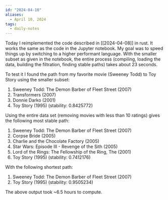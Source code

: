```yaml
---
id: "2024-04-10"
aliases:
  - April 10, 2024
tags:
  - daily-notes
---
```


Today I reimplemented the code described in [[2024-04-08]] in rust. It works the same as the code in the Jupyter notebook. My goal was to speed things up by switching to a higher performant language. With the smaller subset as given in the notebook, the entire process (compiling, loading the data, building the filtration, finding stable paths) takes about 23 seconds.

To test it I found the path from my favorite movie (Sweeney Todd) to Toy Story using the smaller subset:
1. Sweeney Todd: The Demon Barber of Fleet Street (2007)
2. Transformers (2007)
3. Donnie Darko (2001)
4. Toy Story (1995)
  (stability: 0.8425772)

Using the entire data set (removing movies with less than 10 ratings) gives the following most stable path:
1. Sweeney Todd: The Demon Barber of Fleet Street (2007)
2. Corpse Bride (2005)
3. Charlie and the Chocolate Factory (2005)
4. Star Wars: Episode III - Revenge of the Sith (2005)
5. Lord of the Rings: The Fellowship of the Ring, The (2001)
6. Toy Story (1995)
  (stability: 0.7412176)

With the following shortest path:
1. Sweeney Todd: The Demon Barber of Fleet Street (2007)
2. Toy Story (1995)
  (stability: 0.9505234)

The above output took ~6.5 hours to compute.
